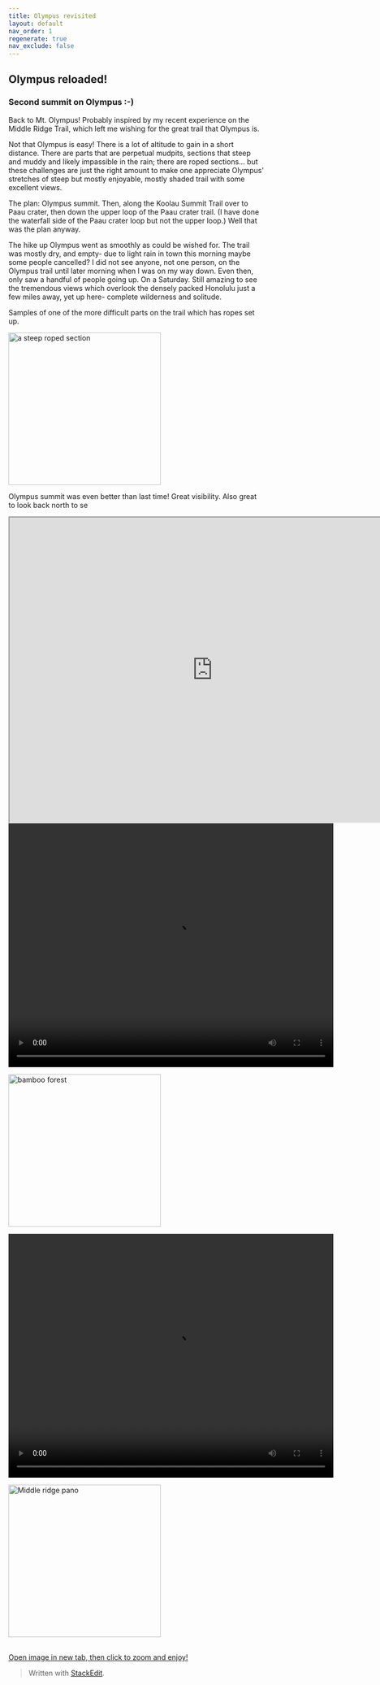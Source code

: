 ```yaml
---
title: Olympus revisited
layout: default
nav_order: 1
regenerate: true
nav_exclude: false
---
```


## Olympus reloaded!

### Second summit on Olympus :-)

Back to Mt. Olympus!  Probably inspired by my recent experience on the  Middle Ridge Trail, which left me wishing for the great trail that Olympus is.  

Not that Olympus is easy!  There is a lot of altitude to gain in a short distance.  There are parts that are perpetual mudpits, sections that steep and muddy and likely impassible in the rain; there are roped sections... but these challenges are just the right amount to make one appreciate Olympus' stretches of steep but mostly enjoyable, mostly shaded trail with some excellent views.  

The plan:  Olympus summit.  Then, along the Koolau Summit Trail over to Paau crater, then down the upper loop of the Paau crater trail.  (I have done the waterfall side of the Paau crater loop but not the upper loop.)  Well that was the plan anyway.

The hike up Olympus went as smoothly as could be wished for.  The trail was mostly dry, and empty- due to light rain in town this morning maybe some people cancelled?  I did not see anyone, not one person, on the Olympus trail until later morning when I was on my way down.  Even then, only saw a handful of people going up. On a Saturday.  Still amazing to see the tremendous views which overlook the densely packed Honolulu just a few miles away, yet up here- complete wilderness and solitude.  

Samples of one of the more difficult parts on the trail which has ropes set up.  

<p><img src="../oahuv1/images/olympushike2/ropes.JPG" height="300px" alt="a steep roped section"/></p>  

Olympus summit was even better than last time!  Great visibility.  Also great to look back north to se
  

<iframe src="https://www.google.com/maps/d/embed?mid=1xoSwPg6RbnYm52u0NjqyFuY4pY6_YoA&ehbc=2E312F" width="800" height="600"></iframe>






<video width="640" height="480" controls>
<source src="../oahuv1/images/middleridge/streamvid.webm" type="video/webm">
  Your browser does not support the video tag.
</video>  



<p><img src="../oahuv1/images/middleridge/bambooforest.JPG" height="300px" alt="bamboo forest"/></p>  






<video width="640" height="480" controls>
<source src="../oahuv1/images/middleridge/touchingcloud.webm" type="video/webm">
  Your browser does not support the video tag.
</video>



<p><img src="../oahuv1/images/middleridge/middleridgepano.JPG" height="300px" alt="Middle ridge pano"/></p><br>
<a href="https://nswaswajim.github.io/oahuv1/images/middleridge/middleridgepano.JPG
" height="300px" alt="Middle ridge pano" target="_blank">Open  image in new tab, then click to zoom and enjoy!</a>

    










> Written with [StackEdit](https://stackedit.io/).
<!--stackedit_data:
eyJoaXN0b3J5IjpbMjA0ODE5ODczLC0xODc5OTMxNzM0LDE5Nj
kwMDQ4NDUsMjEyOTUzMzA2MywxNzc1MTk2NjE5XX0=
-->